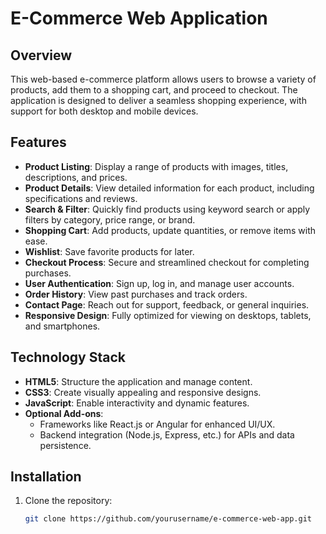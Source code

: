 # E-Commerce Web Application

## Overview
This web-based e-commerce platform allows users to browse a variety of products, add them to a shopping cart, and proceed to checkout. The application is designed to deliver a seamless shopping experience, with support for both desktop and mobile devices.

## Features
- **Product Listing**: Display a range of products with images, titles, descriptions, and prices.
- **Product Details**: View detailed information for each product, including specifications and reviews.
- **Search & Filter**: Quickly find products using keyword search or apply filters by category, price range, or brand.
- **Shopping Cart**: Add products, update quantities, or remove items with ease.
- **Wishlist**: Save favorite products for later.
- **Checkout Process**: Secure and streamlined checkout for completing purchases.
- **User Authentication**: Sign up, log in, and manage user accounts.
- **Order History**: View past purchases and track orders.
- **Contact Page**: Reach out for support, feedback, or general inquiries.
- **Responsive Design**: Fully optimized for viewing on desktops, tablets, and smartphones.

## Technology Stack
- **HTML5**: Structure the application and manage content.
- **CSS3**: Create visually appealing and responsive designs.
- **JavaScript**: Enable interactivity and dynamic features.
- **Optional Add-ons**:
  - Frameworks like React.js or Angular for enhanced UI/UX.
  - Backend integration (Node.js, Express, etc.) for APIs and data persistence.

## Installation
1. Clone the repository:
   ```bash
   git clone https://github.com/yourusername/e-commerce-web-app.git

